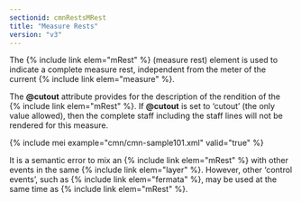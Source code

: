 ```yaml
---
sectionid: cmnRestsMRest
title: "Measure Rests"
version: "v3"
---
```


The {% include link elem="mRest" %} (measure rest) element is used to indicate a complete measure rest, independent from the meter of the current {% include link elem="measure" %}.

The **@cutout** attribute provides for the description of the rendition of the {% include link elem="mRest" %}. If **@cutout** is set to ‘cutout’ (the only value allowed), then the complete staff including the staff lines will not be rendered for this measure.

{% include mei example="cmn/cmn-sample101.xml" valid="true" %}

It is a semantic error to mix an {% include link elem="mRest" %} with other events in the same {% include link elem="layer" %}. However, other ‘control events’, such as {% include link elem="fermata" %}, may be used at the same time as {% include link elem="mRest" %}.
